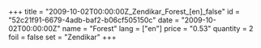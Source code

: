 +++
title = "2009-10-02T00:00:00Z_Zendikar_Forest_[en]_false"
id = "52c21f91-6679-4adb-baf2-b06cf505150c"
date = "2009-10-02T00:00:00Z"
name = "Forest"
lang = ["en"]
price = "0.53"
quantity = 2
foil = false
set = "Zendikar"
+++
